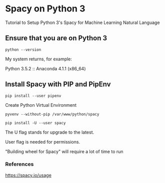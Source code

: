 # Spacy on Python 3
Tutorial to Setup Python 3's Spacy for Machine Learning Natural Language

## Ensure that you are on Python 3

```python --version```

My system returns, for example:

Python 3.5.2 :: Anaconda 4.1.1 (x86_64)

## Install Spacy with PIP and PipEnv

```pip install --user pipenv```

Create Python Virtual Environment

```pyvenv --without-pip /var/www/python/spacy```

```pip install -U --user spacy```

The U flag stands for upgrade to the latest.

User flag is needed for permissions.

"Building wheel for Spacy" will require a lot of time to run

### References

https://spacy.io/usage

